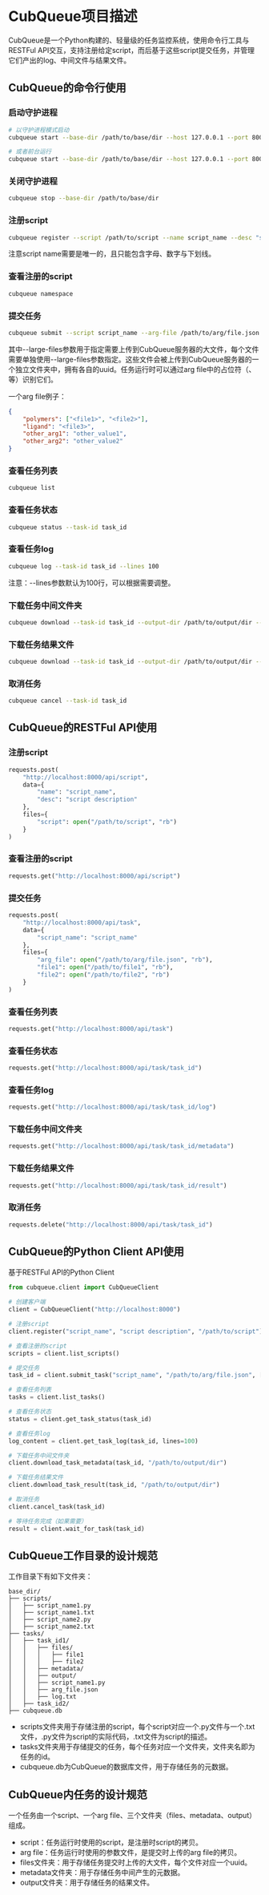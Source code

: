 # CubQueue项目描述

CubQueue是一个Python构建的、轻量级的任务监控系统，使用命令行工具与RESTFul API交互，支持注册给定script，而后基于这些script提交任务，并管理它们产出的log、中间文件与结果文件。

## CubQueue的命令行使用

### 启动守护进程

```bash
# 以守护进程模式启动
cubqueue start --base-dir /path/to/base/dir --host 127.0.0.1 --port 8000 --daemon

# 或者前台运行
cubqueue start --base-dir /path/to/base/dir --host 127.0.0.1 --port 8000
```

### 关闭守护进程

```bash
cubqueue stop --base-dir /path/to/base/dir
```

### 注册script

```bash
cubqueue register --script /path/to/script --name script_name --desc "script description"
```

注意script name需要是唯一的，且只能包含字母、数字与下划线。

### 查看注册的script

```bash
cubqueue namespace
```

### 提交任务

```bash
cubqueue submit --script script_name --arg-file /path/to/arg/file.json --large-files /path/to/file1 --large-files /path/to/file2
```
其中--large-files参数用于指定需要上传到CubQueue服务器的大文件，每个文件需要单独使用--large-files参数指定。这些文件会被上传到CubQueue服务器的一个独立文件夹中，拥有各自的uuid。任务运行时可以通过arg file中的占位符（<file1>、<file2>等）识别它们。

一个arg file例子：

```json
{
    "polymers": ["<file1>", "<file2>"],
    "ligand": "<file3>",
    "other_arg1": "other_value1",
    "other_arg2": "other_value2"
}
```

### 查看任务列表

```bash
cubqueue list
```

### 查看任务状态

```bash
cubqueue status --task-id task_id
```

### 查看任务log 

```bash
cubqueue log --task-id task_id --lines 100
```

注意：--lines参数默认为100行，可以根据需要调整。

### 下载任务中间文件夹

```bash
cubqueue download --task-id task_id --output-dir /path/to/output/dir --metadata
```

### 下载任务结果文件

```bash
cubqueue download --task-id task_id --output-dir /path/to/output/dir --result
```

### 取消任务

```bash
cubqueue cancel --task-id task_id
```

## CubQueue的RESTFul API使用

### 注册script

```python
requests.post(
    "http://localhost:8000/api/script",
    data={
        "name": "script_name",
        "desc": "script description"
    },
    files={
        "script": open("/path/to/script", "rb")
    }
)
```

### 查看注册的script

```python
requests.get("http://localhost:8000/api/script")
```

### 提交任务

```python
requests.post(
    "http://localhost:8000/api/task",
    data={
        "script_name": "script_name"
    },
    files={
        "arg_file": open("/path/to/arg/file.json", "rb"),
        "file1": open("/path/to/file1", "rb"),
        "file2": open("/path/to/file2", "rb")
    }
)
```

### 查看任务列表

```python
requests.get("http://localhost:8000/api/task")
```

### 查看任务状态

```python
requests.get("http://localhost:8000/api/task/task_id")
```

### 查看任务log

```python
requests.get("http://localhost:8000/api/task/task_id/log")
```

### 下载任务中间文件夹

```python
requests.get("http://localhost:8000/api/task/task_id/metadata")
```

### 下载任务结果文件

```python
requests.get("http://localhost:8000/api/task/task_id/result")
```

### 取消任务

```python
requests.delete("http://localhost:8000/api/task/task_id")
```

## CubQueue的Python Client API使用

基于RESTFul API的Python Client

```python
from cubqueue.client import CubQueueClient

# 创建客户端
client = CubQueueClient("http://localhost:8000")

# 注册script
client.register("script_name", "script description", "/path/to/script")

# 查看注册的script
scripts = client.list_scripts()

# 提交任务
task_id = client.submit_task("script_name", "/path/to/arg/file.json", ["/path/to/file1", "/path/to/file2"])

# 查看任务列表
tasks = client.list_tasks()

# 查看任务状态
status = client.get_task_status(task_id)

# 查看任务log
log_content = client.get_task_log(task_id, lines=100)

# 下载任务中间文件夹
client.download_task_metadata(task_id, "/path/to/output/dir")

# 下载任务结果文件
client.download_task_result(task_id, "/path/to/output/dir")

# 取消任务
client.cancel_task(task_id)

# 等待任务完成（如果需要）
result = client.wait_for_task(task_id)
```

## CubQueue工作目录的设计规范

工作目录下有如下文件夹：
```
base_dir/
├── scripts/
│   ├── script_name1.py
│   ├── script_name1.txt
│   ├── script_name2.py
│   ├── script_name2.txt
├── tasks/
│   ├── task_id1/
│   │   ├── files/
│   │   │   ├── file1
│   │   │   ├── file2
│   │   ├── metadata/
│   │   ├── output/
│   │   ├── script_name1.py
│   │   ├── arg_file.json
│   │   ├── log.txt
│   ├── task_id2/
├── cubqueue.db
```

- scripts文件夹用于存储注册的script，每个script对应一个.py文件与一个.txt文件，.py文件为script的实际代码，.txt文件为script的描述。
- tasks文件夹用于存储提交的任务，每个任务对应一个文件夹，文件夹名即为任务的id。
- cubqueue.db为CubQueue的数据库文件，用于存储任务的元数据。

## CubQueue内任务的设计规范

一个任务由一个script、一个arg file、三个文件夹（files、metadata、output）组成。
- script：任务运行时使用的script，是注册时script的拷贝。
- arg file：任务运行时使用的参数文件，是提交时上传的arg file的拷贝。
- files文件夹：用于存储任务提交时上传的大文件，每个文件对应一个uuid。
- metadata文件夹：用于存储任务中间产生的元数据。
- output文件夹：用于存储任务的结果文件。
